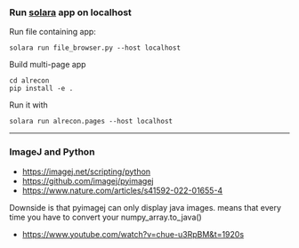 ### Run [solara](https://solara.dev/api/file_browser) app on localhost
Run file containing app:
```commandline
solara run file_browser.py --host localhost
```

Build multi-page app
```commandline
cd alrecon
pip install -e .
```

Run it with
```commandline
solara run alrecon.pages --host localhost
```
---
### ImageJ and Python
- https://imagej.net/scripting/python
- https://github.com/imagej/pyimagej
- https://www.nature.com/articles/s41592-022-01655-4

Downside is that pyimagej can only display java images. means that every time you have to convert your numpy_array.to_java()
- https://www.youtube.com/watch?v=chue-u3RpBM&t=1920s

